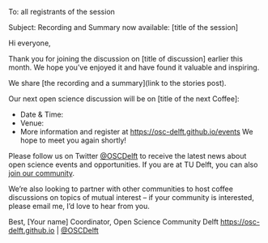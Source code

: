 To: all registrants of the session

Subject: Recording and Summary now available: [title of the session]

Hi everyone,

Thank you for joining the discussion on [title of discussion] earlier this month. We hope you’ve enjoyed it and have found it valuable and inspiring.

We share [the recording and a summary](link to the stories post).

Our next open science discussion will be on [title of the next Coffee]:
* Date & Time:
*	Venue:
*	More information and register at https://osc-delft.github.io/events
We hope to meet you again shortly!

Please follow us on Twitter [@OSCDelft](https://twitter.com/OSCDelft) to receive the latest news about open science events and opportunities. If you are at TU Delft, you can also [join our community](https://osc-delft.github.io/join).

We’re also looking to partner with other communities to host coffee discussions on topics of mutual interest – if your community is interested, please email me, I’d love to hear from you.

Best,
[Your name]
Coordinator, Open Science Community Delft
https://osc-delft.github.io | [@OSCDelft](https://twitter.com/OSCDelft)
